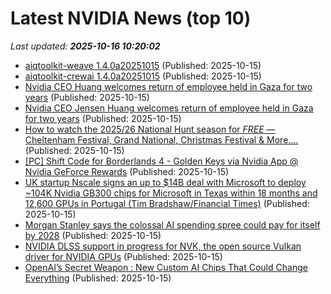 # Latest NVIDIA News (top 10)
_Last updated: **2025-10-16 10:20:02**_

- [aiqtoolkit-weave 1.4.0a20251015](https://pypi.org/project/aiqtoolkit-weave/1.4.0a20251015/) (Published: 2025-10-15)
- [aiqtoolkit-crewai 1.4.0a20251015](https://pypi.org/project/aiqtoolkit-crewai/1.4.0a20251015/) (Published: 2025-10-15)
- [Nvidia CEO Huang welcomes return of employee held in Gaza for two years](https://www.yahoo.com/news/articles/nvidia-ceo-huang-welcomes-return-101524950.html) (Published: 2025-10-15)
- [Nvidia CEO Jensen Huang welcomes return of employee held in Gaza for two years](https://economictimes.indiatimes.com/news/international/world-news/nvidia-ceo-huang-welcomes-return-of-employee-held-in-gaza-for-two-years/articleshow/124574424.cms) (Published: 2025-10-15)
- [How to watch the 2025/26 National Hunt season for *FREE* — Cheltenham Festival, Grand National, Christmas Festival & More....](https://www.techradar.com/how-to-watch/horse-racing/national-hunt-season-2025-26-cheltenham-festival-grand-national-christmas-festival) (Published: 2025-10-15)
- [[PC] Shift Code for Borderlands 4 - Golden Keys via Nvidia App @ Nvidia GeForce Rewards](https://www.ozbargain.com.au/node/928825) (Published: 2025-10-15)
- [UK startup Nscale signs an up to $14B deal with Microsoft to deploy ~104K Nvidia GB300 chips for Microsoft in Texas within 18 months and 12,600 GPUs in Portugal (Tim Bradshaw/Financial Times)](https://www.techmeme.com/251015/p12) (Published: 2025-10-15)
- [Morgan Stanley says the colossal AI spending spree could pay for itself by 2028](https://www.businessinsider.com/ai-spending-boom-capex-big-tech-morgan-stanley-2025-10) (Published: 2025-10-15)
- [NVIDIA DLSS support in progress for NVK, the open source Vulkan driver for NVIDIA GPUs](https://www.gamingonlinux.com/2025/10/nvidia-dlss-support-in-progress-for-nvk-the-open-source-vulkan-driver-for-nvidia-gpus/.) (Published: 2025-10-15)
- [OpenAI’s Secret Weapon : New Custom AI Chips That Could Change Everything](https://www.geeky-gadgets.com/openai-broadcom-partnership-ai-chip-development/) (Published: 2025-10-15)
